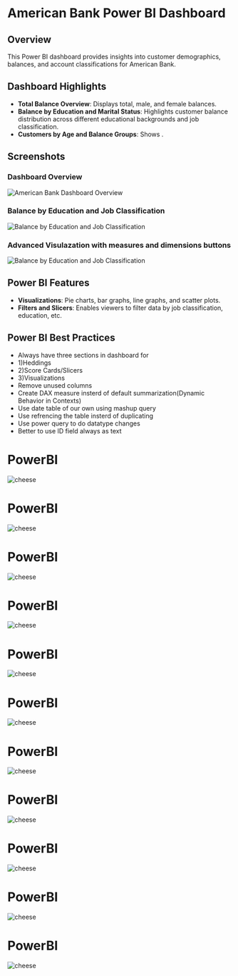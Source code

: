 # American Bank Power BI Dashboard

## Overview
This Power BI dashboard provides insights into customer demographics, balances, and account classifications for American Bank.

## Dashboard Highlights
- **Total Balance Overview**: Displays total, male, and female balances.
- **Balance by Education and Marital Status**: Highlights customer balance distribution across different educational backgrounds and job classification.
- **Customers by Age and Balance Groups**: Shows .

## Screenshots
### Dashboard Overview
![American Bank Dashboard Overview](https://github.com/Monikakusumanchi/PowerBI/blob/mojo/2.1.png)

### Balance by Education and Job Classification
![Balance by Education and Job Classification](https://github.com/Monikakusumanchi/PowerBI/blob/mojo/Screenshot%202024-10-29%20100740.png)
### Advanced Visulazation with measures and dimensions buttons
![Balance by Education and Job Classification](https://github.com/Monikakusumanchi/PowerBI/blob/mojo/Bank-Adv.png)


## Power BI Features
- **Visualizations**: Pie charts, bar graphs, line graphs, and scatter plots.
- **Filters and Slicers**: Enables viewers to filter data by job classification, education, etc.

## Power BI Best Practices
- Always have three sections in dashboard for
- 1)Heddings
- 2)Score Cards/Slicers
- 3)Visualizations
- Remove unused columns
- Create DAX measure insterd of default summarization(Dynamic Behavior in Contexts)
- Use date table of our own using mashup query
- Use refrencing the table insterd of duplicating
- Use power query to do datatype changes
- Better to use ID field always as text

# PowerBI

![cheese](https://github.com/Monikakusumanchi/PowerBI/blob/main/1..png)

# PowerBI

![cheese](https://github.com/Monikakusumanchi/PowerBI/blob/mojo/2.1.png)
# PowerBI

![cheese](https://github.com/Monikakusumanchi/PowerBI/blob/mojo/2.2.png)

# PowerBI

![cheese](https://github.com/Monikakusumanchi/PowerBI/blob/mojo/2.3.png)
# PowerBI

![cheese](https://github.com/Monikakusumanchi/PowerBI/blob/mojo/3.png)
# PowerBI

![cheese](https://github.com/Monikakusumanchi/PowerBI/blob/mojo/4.1.Disaster.png)

# PowerBI

![cheese](https://github.com/Monikakusumanchi/PowerBI/blob/mojo/4.2.Disaster.png)
# PowerBI

![cheese](https://github.com/Monikakusumanchi/PowerBI/blob/mojo/4.Productivity.png)
# PowerBI

![cheese](https://github.com/Monikakusumanchi/PowerBI/blob/mojo/4.sports.png)

# PowerBI

![cheese](https://github.com/Monikakusumanchi/PowerBI/blob/mojo/4.2.Disaster.png)
# PowerBI

![cheese](https://github.com/Monikakusumanchi/PowerBI/blob/mojo/Bank-Adv.png)
